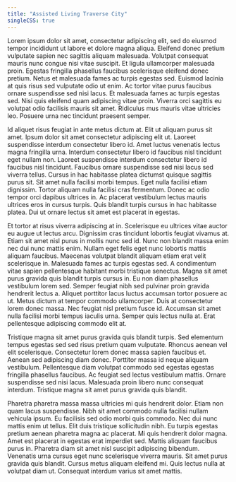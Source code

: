 ```yaml
---
title: "Assisted Living Traverse City"
singleCSS: true
---
```


Lorem ipsum dolor sit amet, consectetur adipiscing elit, sed do eiusmod tempor incididunt ut labore et dolore magna aliqua. Eleifend donec pretium vulputate sapien nec sagittis aliquam malesuada. Volutpat consequat mauris nunc congue nisi vitae suscipit. Et ligula ullamcorper malesuada proin. Egestas fringilla phasellus faucibus scelerisque eleifend donec pretium. Netus et malesuada fames ac turpis egestas sed. Euismod lacinia at quis risus sed vulputate odio ut enim. Ac tortor vitae purus faucibus ornare suspendisse sed nisi lacus. Et malesuada fames ac turpis egestas sed. Nisi quis eleifend quam adipiscing vitae proin. Viverra orci sagittis eu volutpat odio facilisis mauris sit amet. Ridiculus mus mauris vitae ultricies leo. Posuere urna nec tincidunt praesent semper.

Id aliquet risus feugiat in ante metus dictum at. Elit ut aliquam purus sit amet. Ipsum dolor sit amet consectetur adipiscing elit ut. Laoreet suspendisse interdum consectetur libero id. Amet luctus venenatis lectus magna fringilla urna. Interdum consectetur libero id faucibus nisl tincidunt eget nullam non. Laoreet suspendisse interdum consectetur libero id faucibus nisl tincidunt. Faucibus ornare suspendisse sed nisi lacus sed viverra tellus. Cursus in hac habitasse platea dictumst quisque sagittis purus sit. Sit amet nulla facilisi morbi tempus. Eget nulla facilisi etiam dignissim. Tortor aliquam nulla facilisi cras fermentum. Donec ac odio tempor orci dapibus ultrices in. Ac placerat vestibulum lectus mauris ultrices eros in cursus turpis. Quis blandit turpis cursus in hac habitasse platea. Dui ut ornare lectus sit amet est placerat in egestas.

Et tortor at risus viverra adipiscing at in. Scelerisque eu ultrices vitae auctor eu augue ut lectus arcu. Dignissim cras tincidunt lobortis feugiat vivamus at. Etiam sit amet nisl purus in mollis nunc sed id. Nunc non blandit massa enim nec dui nunc mattis enim. Nullam eget felis eget nunc lobortis mattis aliquam faucibus. Maecenas volutpat blandit aliquam etiam erat velit scelerisque in. Malesuada fames ac turpis egestas sed. A condimentum vitae sapien pellentesque habitant morbi tristique senectus. Magna sit amet purus gravida quis blandit turpis cursus in. Eu non diam phasellus vestibulum lorem sed. Semper feugiat nibh sed pulvinar proin gravida hendrerit lectus a. Aliquet porttitor lacus luctus accumsan tortor posuere ac ut. Metus dictum at tempor commodo ullamcorper. Duis at consectetur lorem donec massa. Nec feugiat nisl pretium fusce id. Accumsan sit amet nulla facilisi morbi tempus iaculis urna. Semper quis lectus nulla at. Erat pellentesque adipiscing commodo elit at.

Tristique magna sit amet purus gravida quis blandit turpis. Sed elementum tempus egestas sed sed risus pretium quam vulputate. Rhoncus aenean vel elit scelerisque. Consectetur lorem donec massa sapien faucibus et. Aenean sed adipiscing diam donec. Porttitor massa id neque aliquam vestibulum. Pellentesque diam volutpat commodo sed egestas egestas fringilla phasellus faucibus. Ac feugiat sed lectus vestibulum mattis. Ornare suspendisse sed nisi lacus. Malesuada proin libero nunc consequat interdum. Tristique magna sit amet purus gravida quis blandit.

Pharetra pharetra massa massa ultricies mi quis hendrerit dolor. Etiam non quam lacus suspendisse. Nibh sit amet commodo nulla facilisi nullam vehicula ipsum. Eu facilisis sed odio morbi quis commodo. Nec dui nunc mattis enim ut tellus. Elit duis tristique sollicitudin nibh. Eu turpis egestas pretium aenean pharetra magna ac placerat. Mi quis hendrerit dolor magna. Amet est placerat in egestas erat imperdiet sed. Mattis aliquam faucibus purus in. Pharetra diam sit amet nisl suscipit adipiscing bibendum. Venenatis urna cursus eget nunc scelerisque viverra mauris. Sit amet purus gravida quis blandit. Cursus metus aliquam eleifend mi. Quis lectus nulla at volutpat diam ut. Consequat interdum varius sit amet mattis.